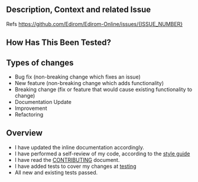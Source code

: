 ## Description, Context and related Issue
<!--- Please describe your changes. Why is this change required? What problem does it solve? -->

<!--- This project only accepts pull requests related to open issues. Please link to the issue here: -->
Refs https://github.com/Edirom/Edirom-Online/issues/{ISSUE_NUMBER}

## How Has This Been Tested?
<!--- Please describe in detail how you tested your changes. -->
<!--- Include details of your testing environment, and the tests you ran. -->

## Types of changes
<!--- What types of changes does your code introduce? Please DELETE options that are not relevant. -->
- Bug fix (non-breaking change which fixes an issue)
- New feature (non-breaking change which adds functionality)
- Breaking change (fix or feature that would cause existing functionality to change)
- Documentation Update
- Improvement
- Refactoring

## Overview
<!--- Go over all the following points, and DELETE options that are not relevant. -->
<!--- If you're unsure about any of these, don't hesitate to ask. We're here to help! -->
- I have updated the inline documentation accordingly.
- I have performed a self-review of my code, according to the [style guide](https://github.com/Edirom/Edirom-Online-Backend/blob/develop/STYLE-GUIDE.md)
- I have read the [CONTRIBUTING](https://github.com/Edirom/Edirom-Online-Backend/blob/develop/CONTRIBUTING.md) document.
- I have added tests to cover my changes at [testing](https://github.com/Edirom/Edirom-Online-Backend/tree/develop/testing)
- All new and existing tests passed.
